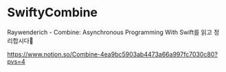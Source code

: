 # SwiftyCombine
Raywenderich - Combine: Asynchronous Programming With Swift를 읽고 정리합시다🍣

https://www.notion.so/Combine-4ea9bc5903ab4473a66a997fc7030c80?pvs=4
